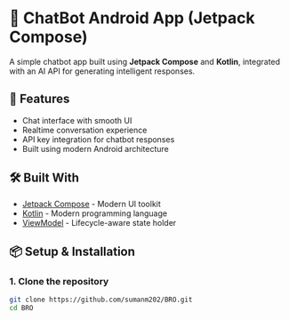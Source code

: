 # 🤖 ChatBot Android App (Jetpack Compose)

A simple chatbot app built using **Jetpack Compose** and **Kotlin**, integrated with an AI API for generating intelligent responses.

## 🧠 Features

- Chat interface with smooth UI
- Realtime conversation experience
- API key integration for chatbot responses
- Built using modern Android architecture


## 🛠️ Built With

- [Jetpack Compose](https://developer.android.com/jetpack/compose) - Modern UI toolkit
- [Kotlin](https://kotlinlang.org/) - Modern programming language
- [ViewModel](https://developer.android.com/topic/libraries/architecture/viewmodel) - Lifecycle-aware state holder

## 📦 Setup & Installation

### 1. Clone the repository

```bash
git clone https://github.com/sumanm202/BRO.git
cd BRO
